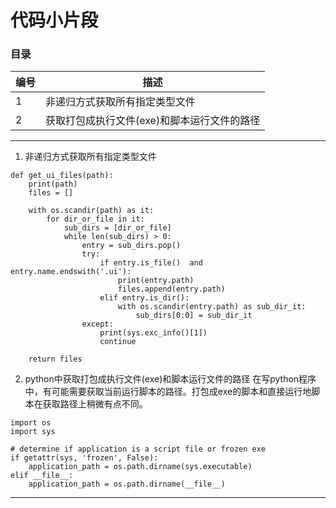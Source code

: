 # 代码小片段

### 目录
| 编号 | 描述 |
| ------| ------ |
| 1 |非递归方式获取所有指定类型文件 |
| 2 |获取打包成执行文件(exe)和脚本运行文件的路径 |

***

1. 非递归方式获取所有指定类型文件
```
def get_ui_files(path):
    print(path)
    files = []

    with os.scandir(path) as it:
        for dir_or_file in it:
            sub_dirs = [dir_or_file]
            while len(sub_dirs) > 0:
                entry = sub_dirs.pop()
                try:
                    if entry.is_file()  and entry.name.endswith('.ui'):
                        print(entry.path)
                        files.append(entry.path)
                    elif entry.is_dir():
                        with os.scandir(entry.path) as sub_dir_it:
                            sub_dirs[0:0] = sub_dir_it
                except:
                    print(sys.exc_info()[1])
                    continue

    return files
```

2. python中获取打包成执行文件(exe)和脚本运行文件的路径
在写python程序中，有可能需要获取当前运行脚本的路径。打包成exe的脚本和直接运行地脚本在获取路径上稍微有点不同。
```
import os
import sys

# determine if application is a script file or frozen exe
if getattr(sys, 'frozen', False):
    application_path = os.path.dirname(sys.executable)
elif __file__:
    application_path = os.path.dirname(__file__)
```
***

